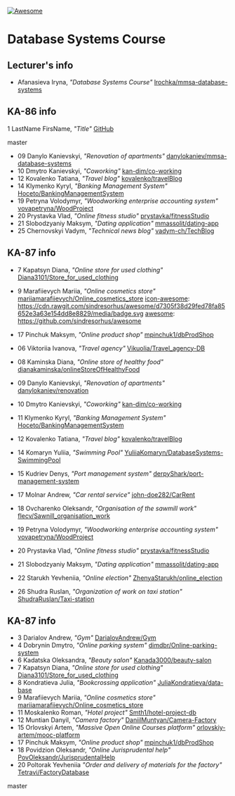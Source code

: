 [![Awesome][icon-awesome]][awesome]
&nbsp;&nbsp;&nbsp;&nbsp;&nbsp;&nbsp;

# Database Systems Course

## Lecturer's info

- Afanasieva Iryna, _"Database Systems Course"_ [lrochka/mmsa-database-systems](https://github.com/lrochka/mmsa-database-systems)

## KA-86 info

1 LastName FirsName, _"Title"_ [GitHub](https://github.com)

master
- 09 Danylo Kanievskyi, _"Renovation of apartments"_ [danylokaniev/mmsa-database-systems](https://github.com/danylokaniev/mmsa-database-systems)
- 10 Dmytro Kanievskyi, _"Coworking"_ [kan-dim/co-working](https://github.com/kan-dim/co-working)
- 12 Kovalenko Tatiana, _"Travel blog"_ [kovalenko/travelBlog](https://github.com/l6l9ldemonl6l9l/TravelBlog)
- 14 Klymenko Kyryl, _"Banking Management System"_ [Hoceto/BankingManagementSystem](https://github.com/Hoceto/BankingManagementSystem)
- 19 Petryna Volodymyr, _"Woodworking enterprise accounting system"_ [vovapetryna/WoodProject](https://github.com/vovapetryna/WoodProject.git)
- 20 Prystavka Vlad, _"Online fitness studio"_ [prystavka/fitnessStudio](https://github.com/prystavka/fitnessStudio)
- 21 Slobodzyaniy Maksym, _"Dating application"_ [mmassolit/dating-app](https://github.com/mmassolit/dating-app)
- 25 Chernovskyi Vadym, _"Technical news blog"_ [vadym-ch/TechBlog](https://github.com/vadym-ch/TechBlog)

## KA-87 info

- 7 Kapatsyn Diana, _"Online store for used clothing"_ [Diana3101/Store_for_used_clothing](https://github.com/Diana3101/Store_for_used_clothing)
- 9 Marafiievych Mariia, _"Online cosmetics store"_ [mariiamarafiievych/Online_cosmetics_store](https://github.com/mariiamarafiievych/Online_cosmetics_store)
  [icon-awesome]: https://cdn.rawgit.com/sindresorhus/awesome/d7305f38d29fed78fa85652e3a63e154dd8e8829/media/badge.svg
  [awesome]: https://github.com/sindresorhus/awesome
- 17 Pinchuk Maksym, _"Online product shop"_ [mpinchuk1/dbProdShop](https://github.com/mpinchuk1/dbProdShop)

- 06 Viktoriia Ivanova, *"Travel agency"* [Vikuolia/Travel_agency-DB](https://github.com/Vikuolia/Travel_agency-DB)
- 08 Kaminska Diana, *"Online store of healthy food"* [dianakaminska/onlineStoreOfHealthyFood](https://github.com/dianakaminska/onlineStoreOfHealthyFood.git)
- 09 Danylo Kanievskyi, *"Renovation of apartments"* [danylokaniev/renovation](https://github.com/danylokaniev/renovation)
- 10 Dmytro Kanievskyi, *"Coworking"* [kan-dim/co-working](https://github.com/kan-dim/co-working)
- 11 Klymenko Kyryl, *"Banking Management System"* [Hoceto/BankingManagementSystem](https://github.com/Hoceto/BankingManagementSystem)
- 12 Kovalenko Tatiana, *"Travel blog"* [kovalenko/travelBlog](https://github.com/l6l9ldemonl6l9l/TravelBlog)
- 14 Komaryn Yuliia, *"Swimming Pool"* [YuliiaKomaryn/DatabaseSystems-SwimmingPool](https://github.com/YuliiaKomaryn/DatabaseSystems-SwimmingPool.git) 
- 15 Kudriev Denys, *"Port management system"* [derpyShark/port-management-system](https://github.com/derpyShark/port-management-system.git)
- 17 Molnar Andrew, *"Car rental service"* [john-doe282/CarRent](https://github.com/john-doe282/CarRent.git)
- 18 Ovcharenko Oleksandr, *"Organisation of the sawmill work"* [flecv/Sawnill_organisation_work](https://github.com/flecv/Sawnill_organisation_work)
- 19 Petryna Volodymyr, *"Woodworking enterprise accounting system"* [vovapetryna/WoodProject](https://github.com/vovapetryna/WoodProject.git)
- 20 Prystavka Vlad, *"Online fitness studio"* [prystavka/fitnessStudio](https://github.com/prystavka/fitnessStudio)
- 21 Slobodzyaniy Maksym, *"Dating application"* [mmassolit/dating-app](https://github.com/mmassolit/dating-app)
- 22 Starukh Yevheniia, *"Online election"* [ZhenyaStarukh/online_election](https://github.com/ZhenyaStarukh/online_election)
- 26 Shudra Ruslan, *"Organization of work on taxi station"* [ShudraRuslan/Taxi-station](https://github.com/ShudraRuslan/Taxi-station)


## KA-87 info  

- 3 Darialov Andrew, *"Gym"* [DarialovAndrew/Gym](https://github.com/DarialovAndrew/Darialov-Gym)
- 4 Dobrynin Dmytro, *"Online parking system"* [dimdbr/Online-parking-system](https://github.com/dimdbr/Online-parking-system)
- 6 Kadatska Oleksandra, *"Beauty salon"* [Kanada3000/beauty-salon](https://github.com/Kanada3000/beauty-salon)
- 7 Kapatsyn Diana, *"Online store for used clothing"* [Diana3101/Store_for_used_clothing](https://github.com/Diana3101/Store_for_used_clothing)
- 8 Kondratieva Julia, *"Bookcrossing application"* [JuliaKondratieva/data-base](https://github.com/JuliaKondratieva/data-base)
- 9 Marafiievych Mariia, *"Online cosmetics store"* [mariiamarafiievych/Online_cosmetics_store](https://github.com/mariiamarafiievych/Online_cosmetics_store)
- 11 Moskalenko Roman, *"Hotel project"* [Smth1/hotel-project-db](https://github.com/Smth1/hotel-project-db)
- 12 Muntian Danyil, *"Camera factory"* [DaniilMuntyan/Camera-Factory](https://github.com/DaniilMuntyan/Camera-Factory)
- 15 Orlovskyi Artem, *"Massive Open Online Courses platform"* [orlovskiy-artem/mooc-platform](https://github.com/orlovskiy-artem/mooc-platform)
- 17 Pinchuk Maksym, *"Online product shop"* [mpinchuk1/dbProdShop](https://github.com/mpinchuk1/dbProdShop)
- 18 Povidzion Oleksandr, *"Online Jurisprudental help"* [PovOleksandr/JurisprudentalHelp](https://github.com/PovOleksandr/JurisprudentalHelp)
- 20 Poltorak Yevheniia *"Order and delivery of materials for the factory"* [Tetravi/FactoryDatabase](https://github.com/Tetravi/FactoryDatabase)

[icon-awesome]: https://cdn.rawgit.com/sindresorhus/awesome/d7305f38d29fed78fa85652e3a63e154dd8e8829/media/badge.svg
[awesome]: https://github.com/sindresorhus/awesome
master
